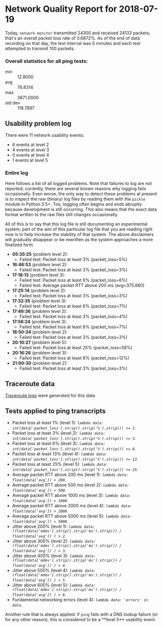 
# Network Quality Report for 2018-07-19

Today, <code>network-monitor</code> transmitted 24300 and received 24133 packets; that's an overall packet loss rate of 0.6872%. As of the end of data recording on that day, the test interval was 5 minutes and each test attempted to transmit 100 packets.

### Overall statistics for all ping tests:

<dl>
<dt>min</dt><dd>12.8000</dd>
<dt>avg</dt><dd>76.8314</dd>
<dt>max</dt><dd>3871.0000</dd>
<dt>std dev</dt><dd>118.7897</dd>
</dl>


## Usability problem log

There were 11 network usability events:

* 6 events at level 2
* 4 events at level 3
* 0 events at level 4
* 1 events at level 5

### Entire log

Here follows a list of all logged problems. Note that failures to log are not reported; currently,
there are several known reasons why logging fails occasionally. Even worse, the only way to detect these problems at
present is to inspect the raw (binary) log files by reading them with the <code>pickle</code> module in Python 3.5+.
Too, logging often begins and ends abruptly because development is still occurring. This also means that the exact
data format written to the raw files still changes occasionally.

All of this is to say that this log file is still documenting an experimental system; part of the aim of this
particular log file that you are reading right now is to help increase the stability of that system. The above
disclaimers will gradually disappear or be rewritten as the system approaches a more finalized form.

<ul>
<li><strong>05:35:25</strong> (problem level 2):
 <ul>
  <li>Failed test: Packet loss at least 3% (packet_loss=5%)</li>
 </ul>
</li>
<li><strong>16:46:53</strong> (problem level 2):
 <ul>
  <li>Failed test: Packet loss at least 3% (packet_loss=3%)</li>
 </ul>
</li>
<li><strong>17:18:13</strong> (problem level 3):
 <ul>
  <li>Failed test: Packet loss at least 6% (packet_loss=6%)</li>
  <li>Failed test: Average packet RTT above 200 ms (avg=375.880)</li>
 </ul>
</li>
<li><strong>17:25:14</strong> (problem level 2):
 <ul>
  <li>Failed test: Packet loss at least 3% (packet_loss=3%)</li>
 </ul>
</li>
<li><strong>17:32:35</strong> (problem level 3):
 <ul>
  <li>Failed test: Packet loss at least 6% (packet_loss=7%)</li>
 </ul>
</li>
<li><strong>17:46:36</strong> (problem level 2):
 <ul>
  <li>Failed test: Packet loss at least 3% (packet_loss=4%)</li>
 </ul>
</li>
<li><strong>17:56:24</strong> (problem level 3):
 <ul>
  <li>Failed test: Packet loss at least 6% (packet_loss=7%)</li>
 </ul>
</li>
<li><strong>18:50:34</strong> (problem level 2):
 <ul>
  <li>Failed test: Packet loss at least 3% (packet_loss=3%)</li>
 </ul>
</li>
<li><strong>20:10:27</strong> (problem level 5):
 <ul>
  <li>Failed test: Packet loss at least 25% (packet_loss=58%)</li>
 </ul>
</li>
<li><strong>20:16:26</strong> (problem level 3):
 <ul>
  <li>Failed test: Packet loss at least 6% (packet_loss=12%)</li>
 </ul>
</li>
<li><strong>21:00:30</strong> (problem level 2):
 <ul>
  <li>Failed test: Packet loss at least 3% (packet_loss=3%)</li>
 </ul>
</li>
</ul>

## Traceroute data

<a href="reports/2018/07/2018-07-19-traceroute.md">Traceroute logs</a> were generated for this date.



## Tests applied to ping transcripts

<ul>
 <li>Packet loss at least 1% (level 1): <i><code>lambda data: int(data['packet_loss'].strip().strip('%').strip()) >= 1</code></i>.</li>
 <li>Packet loss at least 3% (level 2): <i><code>lambda data: int(data['packet_loss'].strip().strip('%').strip()) >= 3</code></i>.</li>
 <li>Packet loss at least 6% (level 3): <i><code>lambda data: int(data['packet_loss'].strip().strip('%').strip()) >= 6</code></i>.</li>
 <li>Packet loss at least 13% (level 4): <i><code>lambda data: int(data['packet_loss'].strip().strip('%').strip()) >= 13</code></i>.</li>
 <li>Packet loss at least 25% (level 5): <i><code>lambda data: int(data['packet_loss'].strip().strip('%').strip()) >= 25</code></i>.</li>
 <li>Average packet RTT above 200 ms (level 1): <i><code>lambda data: float(data['avg']) > 200</code></i>.</li>
 <li>Average packet RTT above 500 ms (level 2): <i><code>lambda data: float(data['avg']) > 500</code></i>.</li>
 <li>Average packet RTT above 1000 ms (level 3): <i><code>lambda data: float(data['avg']) > 1000</code></i>.</li>
 <li>Average packet RTT above 2000 ms (level 4): <i><code>lambda data: float(data['avg']) > 2000</code></i>.</li>
 <li>Average packet RTT above 5000 ms (level 5): <i><code>lambda data: float(data['avg']) > 5000</code></i>.</li>
 <li>Jitter above 200% (level 1): <i><code>lambda data: (float(data['mdev'].strip().strip('ms').strip()) / float(data['avg']) ) > 2</code></i>.</li>
 <li>Jitter above 300% (level 2): <i><code>lambda data: (float(data['mdev'].strip().strip('ms').strip()) / float(data['avg']) ) > 3</code></i>.</li>
 <li>Jitter above 400% (level 3): <i><code>lambda data: (float(data['mdev'].strip().strip('ms').strip()) / float(data['avg']) ) > 4</code></i>.</li>
 <li>Jitter above 500% (level 4): <i><code>lambda data: (float(data['mdev'].strip().strip('ms').strip()) / float(data['avg']) ) > 5</code></i>.</li>
 <li>Jitter above 600% (level 5): <i><code>lambda data: (float(data['mdev'].strip().strip('ms').strip()) / float(data['avg']) ) > 6</code></i>.</li>
 <li>Fundamental networking errors (level 4): <i><code>lambda data: 'errors' in data</code></i>.</li>
</ul>
Another rule that is always applied: if <code>ping</code> fails with a DNS lookup failure (or for any other reason), this is considered to be a **level 5** usability event.
